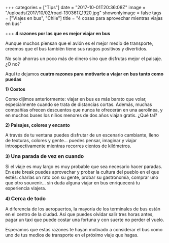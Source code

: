 +++
categories = ["Tips"]
date = "2017-10-01T20:36:08Z"
image = "/uploads/2017/10/02/road-1303617_1920.jpg"
showonlyimage = false
tags = ["Viajes en bus", "Chile"]
title = "4 cosas para aprovechar mientras viajas en bus"

+++
**4 razones por las que es mejor viajar en bus**

Aunque muchos piensan que el avión es el mejor medio de transporte, creemos que el bus también tiene sus rasgos positivos y divertidos.

No solo ahorras un poco más de dinero sino que disfrutas mejor el paisaje. ¿O no?

Aquí te dejamos **cuatro  razones para motivarte a viajar en bus tanto como puedas**

**1) Costos**

Como dijimos anteriormente: viajar en bus es más barato que volar, especialmente cuando se trata de distancias cortas. Además, muchas compañías ofrecen descuentos que nunca te ofrecerán en una aerolínea, y en muchos buses los niños menores de dos años viajan gratis. ¿Qué tal?

**2)	Paisajes, colores y encanto**

A través de tu ventana puedes disfrutar de un escenario cambiante, lleno de texturas, colores y gente… puedes pensar, imaginar y viajar introspectivamente mientras recorres cientos de kilómetros.

**3) <span style="font-size: 1rem;">Una parada de vez en cuando</span>**

Si el viaje es muy largo es muy probable que sea necesario hacer paradas. En este break puedes aprovechar y probar la cultura del pueblo en el que estés: charlas un rato con su gente, probar su gastronomía, comprar uno que otro souvenir… sin duda alguna viajar en bus enriquecerá tu experiencia viajera.

**4) <span style="font-size: 1rem;">Cerca de todo</span>**

A diferencia de los aeropuertos, la mayoría de los terminales de bus están en el centro de la ciudad. Así que puedes olvidar salir tres horas antes, pagar un taxi que puede costar una fortuna y con suerte no perder el vuelo.

Esperamos que estas razones te hayan motivado a considerar el bus como uno de tus medios de transporte en el próximo viaje que hagas.